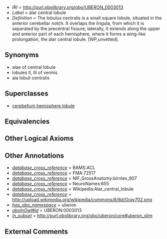  * *IRI* = http://purl.obolibrary.org/obo/UBERON_0003013
 * *Label* = alar central lobule
 * *Definition* = The lobulus centralis is a small square lobule, situated in the anterior cerebellar notch. It overlaps the lingula, from which it is separated by the precentral fissure; laterally, it extends along the upper and anterior part of each hemisphere, where it forms a wing-like prolongation, the alar central lobule. [WP,unvetted].

## Synonyms

 * alae of central lobule
 * lobules II, III of vermis
 * ala lobuli centralis

## Superclasses

 * [cerebellum hemisphere lobule](../../UBERON/03/UBERON_0004003.md)

## Equivalencies


## Other Logical Axioms


## Other Annotations

 * *[database_cross_reference](../../ef/oboInOwl#hasDbXref.md)* = BAMS:ACL
 * *[database_cross_reference](../../ef/oboInOwl#hasDbXref.md)* = FMA:72517
 * *[database_cross_reference](../../ef/oboInOwl#hasDbXref.md)* = NIF_GrossAnatomy:birnlex_907
 * *[database_cross_reference](../../ef/oboInOwl#hasDbXref.md)* = NeuroNames:655
 * *[database_cross_reference](../../ef/oboInOwl#hasDbXref.md)* = Wikipedia:Alar_central_lobule
 * *[database_cross_reference](../../ef/oboInOwl#hasDbXref.md)* = http://upload.wikimedia.org/wikipedia/commons/8/8d/Gray702.png
 * *[has_obo_namespace](../../ce/oboInOwl#hasOBONamespace.md)* = uberon
 * *[oboInOwl#id](../../id/oboInOwl#id.md)* = UBERON:0003013
 * *[in_subset](../../et/oboInOwl#inSubset.md)* = http://purl.obolibrary.org/obo/uberon/core#uberon_slim

## External Comments

